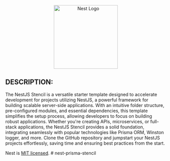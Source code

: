 <p align="center">
  <a href="http://nestjs.com/" target="blank"><img src="https://nestjs.com/img/logo-small.svg" width="200" alt="Nest Logo" /></a>
</p>

[circleci-image]: https://img.shields.io/circleci/build/github/nestjs/nest/master?token=abc123def456
[circleci-url]: https://circleci.com/gh/nestjs/nest

  
## DESCRIPTION:
The NestJS Stencil is a versatile starter template designed to accelerate development for projects utilizing NestJS, a powerful framework for building scalable server-side applications. With an intuitive folder structure, pre-configured modules, and essential dependencies, this template simplifies the setup process, allowing developers to focus on building robust applications. Whether you're creating APIs, microservices, or full-stack applications, the NestJS Stencil provides a solid foundation, integrating seamlessly with popular technologies like Prisma ORM, Winston logger, and more. Clone the GitHub repository and jumpstart your NestJS projects effortlessly, saving time and ensuring best practices from the start.

Nest is [MIT licensed](LICENSE).
#   n e s t - p r i s m a - s t e n c i l 
 
 
